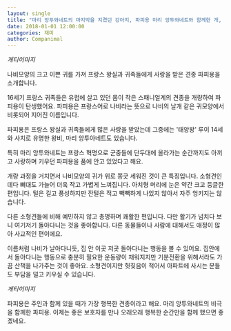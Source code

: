 ```yaml
---
layout: single
title: "마리 앙투와네트의 마지막을 지켰던 강아지, 파피용 마리 앙투와네트와 함께한 개, 파피용"
date: 2018-01-01 12:00:00
categories: 재미
author: Companimal
---
```


_게티이미지_

나비모양의 크고 이쁜 귀를 가져 프랑스 왕실과 귀족들에게 사랑을 받은 견종 파피용을 소개합니다.

16세기 프랑스 귀족들은 유럽에 살고 있던 몸이 작은 스패니얼계의 견종을 개량하여 파피용이 탄생했어요. 파피용은 프랑스어로 나비라는 뜻으로 나비의 날개 같은 귀모양에서 비롯되어 지어진 이름입니다.

파피용은 프랑스 왕실과 귀족들에게 많은 사랑을 받았는데 그중에는 '태양왕' 루이 14세와 사치로 유명한 왕비, 마리 앙투아네트도 있습니다.

특히 마리 앙투와네트는 프랑스 혁명으로 군중들에 단두대에 올라가는 순간까지도 아끼고 사랑하며 키우던 파피용을 품에 안고 있었다고 해요.

개량 과정을 거치면서 나비모양의 귀가 위로 쫑긋 세워진 것이 큰 특징입니다. 소형견인데다 뼈대도 가늘어 더욱 작고 가볍게 느껴집니다. 아치형 머리에 눈은 약간 크고 둥글한 편입니다. 털은 길고 풍성하지만 잔털은 적고 빽빽하게 나있지 않아서 자주 엉키지는 않습니다.

다른 소형견들에 비해 예민하지 않고 총명하며 쾌활한 편입니다. 다만 활기가 넘치다 보니 여기저기 돌아다니는 것을 좋아합니다. 다른 동물들이나 사람에 대해서도 애정이 많아 사교적인 편이에요.

이름처럼 나비가 날아다니듯, 집 안 이곳 저곳 돌아다니는 행동을 볼 수 있어요. 집안에서 돌아다니는 행동으로 충분히 필요한 운동량이 채워지지만 기분전환을 위해서라도 가끔 산책을 나가주는 것이 좋아요. 소형견이지만 헛짖음이 적어서 아파트에 사시는 분들도 부담을 덜고 키우실 수 있습니다.

_게티이미지_

파피용은 주인과 함께 있을 때가 가장 행복한 견종이라고 해요. 마리 앙투와네트의 비극을 함께한 파피용. 이제는 좋은 보호자를 만나 오래오래 행복한 순간만을 함께 했으면 좋겠네요.
